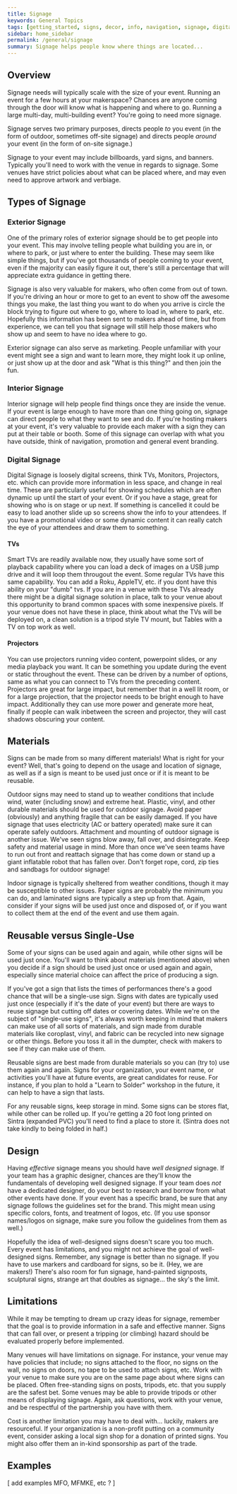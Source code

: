 ```yaml
---
title: Signage
keywords: General Topics
tags: [getting_started, signs, decor, info, navigation, signage, digital signage]
sidebar: home_sidebar
permalink: /general/signage
summary: Signage helps people know where things are located...
---
```


## Overview

Signage needs will typically scale with the size of your event. Running an event for a few hours at your makerspace? Chances are anyone coming through the door will know what is happening and where to go. Running a large multi-day, multi-building event? You're going to need more signage.

Signage serves two primary purposes, directs people _to_ you event (in the form of outdoor, sometimes off-site signage) and directs people _around_ your event (in the form of on-site signage.)

Signage to your event may include billboards, yard signs, and banners. Typically you'll need to work with the venue in regards to signage. Some venues have strict policies about what can be placed where, and may even need to approve artwork and verbiage. 

## Types of Signage

### Exterior Signage

One of the primary roles of exterior signage should be to get people into your event. This may involve telling people what building you are in, or where to park, or just where to enter the building. These may seem like simple things, but if you've got thousands of people coming to your event, even if the majority can easily figure it out, there's still a percentage that will appreciate extra guidance in getting there.

Signage is also very valuable for makers, who often come from out of town. If you're driving an hour or more to get to an event to show off the awesome things you make, the last thing you want to do when you arrive is circle the block trying to figure out where to go, where to load in, where to park, etc. Hopefully this information has been sent to makers ahead of time, but from experience, we can tell you that signage will still help those makers who show up and seem to have no idea where to go.

Exterior signage can also serve as marketing. People unfamiliar with your event might see a sign and want to learn more, they might look it up online, or just show up at the door and ask "What is this thing?" and then join the fun.

### Interior Signage

Interior signage will help people find things once they are inside the venue. If your event is large enough to have more than one thing going on, signage can direct people to what they want to see and do. If you're hosting makers at your event, it's very valuable to provide each maker with a sign they can put at their table or booth.  Some of this signage can overlap with what you have outside, think of navigation, promotion and general event branding.  

### Digital Signage

Digital Signage is loosely digital screens, think TVs, Monitors, Projectors, etc.  which can provide more information in less space, and change in real time.  These are particularly useful for showing schedules which are often dynamic up until the start of your event.  Or if you have a stage, great for showing who is on stage or up next.  If something is cancelled it could be easy to load another slide up so screens show the info to your attendees. If you have a promotional video or some dynamic content it can really catch the eye of your attendees and draw them to something.

#### TVs
Smart TVs are readily available now, they usually have some sort of playback capability where you can load a deck of images on a USB jump drive and it will loop them througout the event.  Some regular TVs have this same capability. You can add a Roku, AppleTV, etc. if you dont have this ability on your "dumb" tvs.  If you are in a venue with these TVs already there might be a digital signage solution in place, talk to your venue about this opportunity to brand common spaces with some inexpensive pixels.  If your venue does not have these in place, think about what the TVs will be deployed on, a clean solution is a tripod style TV mount, but Tables with a TV on top work as well.

#### Projectors
You can use projectors running video content, powerpoint slides, or any media playback you want.  It can be something you update during the event or static throughout the event.  These can be driven by a number of options, same as what you can connect to TVs from the preceding content.  Projectors are great for large impact, but remember that in a well lit room, or for a large projection, that the projector needs to be bright enough to have impact.  Additionally they can use more power and generate more heat, finally if people can walk inbetween the screen and projector, they will cast shadows obscuring your content.

## Materials

Signs can be made from so many different materials! What is right for your event? Well, that's going to depend on the usage and location of signage, as well as if a sign is meant to be used just once or if it is meant to be reusable.

Outdoor signs may need to stand up to weather conditions that include wind, water (including snow) and extreme heat. Plastic, vinyl, and other durable materials should be used for outdoor signage. Avoid paper (obviously) and anything fragile that can be easily damaged. If you have signage that uses electricity (AC or battery operated) make sure it can operate safely outdoors. Attachment and mounting of outdoor signage is another issue. We've seen signs blow away, fall over, and disintegrate. Keep safety and material usage in mind. More than once we've seen teams have to run out front and reattach signage that has come down or stand up a giant inflatable robot that has fallen over. Don't forget rope, cord, zip ties and sandbags for outdoor signage!

Indoor signage is typically sheltered from weather conditions, though it may be susceptible to other issues. Paper signs are probably the minimum you can do, and laminated signs are typically a step up from that. Again, consider if your signs will be used just once and disposed of, or if you want to collect them at the end of the event and use them again.

## Reusable versus Single-Use

Some of your signs can be used again and again, while other signs will be used just once. You'll want to think about materials (mentioned above) when you decide if a sign should be used just once or used again and again, especially since material choice can affect the price of producing a sign.

If you've got a sign that lists the times of performances there's a good chance that will be a single-use sign. Signs with dates are typically used just once (especially if it's the date of your event) but there are ways to reuse signage but cutting off dates or covering dates. While we're on the subject of "single-use signs", it's always worth keeping in mind that makers can make use of all sorts of materials, and sign made from durable materials like coroplast, vinyl, and fabric can be recycled into new signage or other things. Before you toss it all in the dumpter, check with makers to see if they can make use of them.

Reusable signs are best made from durable materials so you can (try to) use them again and again. Signs for your organization, your event name, or activities you'll have at future events, are great candidates for reuse. For instance, if you plan to hold a "Learn to Solder" workshop in the future, it can help to have a sign that lasts.

For any reusable signs, keep storage in mind. Some signs can be stores flat, while other can be rolled up. If you're getting a 20 foot long printed on Sintra (expanded PVC) you'll need to find a place to store it. (Sintra does not take kindly to being folded in half.)

## Design

Having _effective_ signage means you should have _well designed_ signage. If your team has a graphic designer, chances are they'll know the fundamentals of developing well designed signage. If your team does _not_ have a dedicated designer, do your best to research and borrow from what other events have done. If your event has a specific brand, be sure that any signage follows the guidelines set for the brand. This might mean using specific colors, fonts, and treatment of logos, etc. (If you use sponsor names/logos on signage, make sure you follow the guidelines from them as well.)

Hopefully the idea of well-designed signs doesn't scare you too much. Every event has limitations, and you might not achieve the goal of well-designed signs. Remember, any signage is better than no signage. If you have to use markers and cardboard for signs, so be it. (Hey, we are makers!) There's also room for fun signage, hand-painted signposts, sculptural signs, strange art that doubles as signage… the sky's the limit.

## Limitations

While it may be tempting to dream up crazy ideas for signage, remember that the goal is to provide information in a safe and effective manner. Signs that can fall over, or present a tripping (or climbing) hazard should be evaluated properly before implemented.

Many venues will have limitations on signage. For instance, your venue may have policies that include; no signs attached to the floor, no signs on the wall, no signs on doors, no tape to be used to attach signs, etc. Work with your venue to make sure you are on the same page about where signs can be placed. Often free-standing signs on posts, tripods, etc. that you supply are the safest bet. Some venues may be able to provide tripods or other means of displaying signage. Again, ask questions, work with your venue, and be respectful of the partnership you have with them.

Cost is another limitation you may have to deal with… luckily, makers are resourceful. If your organization is a non-profit putting on a community event, consider asking a local sign shop for a donation of printed signs. You might also offer them an in-kind sponsorship as part of the trade.

## Examples

[ add examples MFO, MFMKE, etc ? ]




